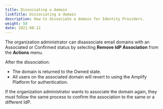 ```yaml
---
title: Dissociating a domain
linkTitle: Dissociating a domain
description: How to dissociate a domain for Identity Providers. 
weight: 50
date: 2021-08-12
---
```


The organization administrator can disassociate email domains with an Associated or Confirmed status by selecting **Remove IdP Association** from the **Actions** menu.

After the dissociation:

* The domain is returned to the Owned state.
* All users on the associated domain will revert to using the Amplify Platform for authentication.

If the organization administrator wants to associate the domain again, they must follow the same process to confirm the association to the same or a different IdP.
